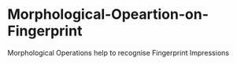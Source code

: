 # Morphological-Opeartion-on-Fingerprint
Morphological Operations help to recognise Fingerprint Impressions
